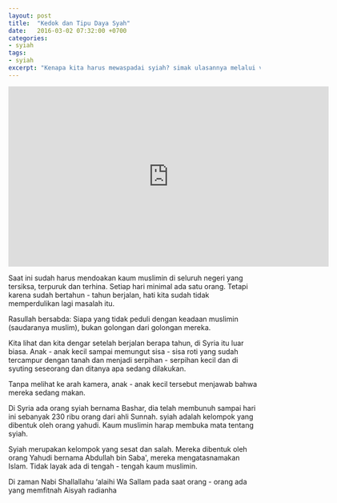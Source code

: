 ```yaml
---
layout: post
title:  "Kedok dan Tipu Daya Syah"
date:   2016-03-02 07:32:00 +0700
categories:
- syiah
tags:
- syiah
excerpt: "Kenapa kita harus mewaspadai syiah? simak ulasannya melalui video dari Ustad Khalid Basalamah, MA"
---
```


<iframe width="640" height="360" src="https://www.youtube.com/embed/y0e76gVXA3c" frameborder="0" allowfullscreen></iframe>

Saat ini sudah harus mendoakan kaum muslimin di seluruh negeri yang tersiksa, terpuruk dan terhina. Setiap hari minimal ada satu orang. Tetapi karena sudah bertahun - tahun berjalan, hati kita sudah tidak memperdulikan lagi masalah itu.

Rasullah bersabda:
Siapa yang tidak peduli dengan keadaan muslimin (saudaranya muslim), bukan golongan dari golongan mereka.

Kita lihat dan kita dengar setelah berjalan berapa tahun, di Syria itu luar biasa. Anak - anak kecil sampai memungut sisa - sisa roti
yang sudah tercampur dengan tanah dan menjadi serpihan - serpihan kecil dan di syuting seseorang dan ditanya apa sedang dilakukan.

Tanpa melihat ke arah kamera, anak - anak kecil tersebut menjawab bahwa mereka sedang makan.

Di Syria ada orang syiah bernama Bashar, dia telah membunuh sampai hari ini sebanyak 230 ribu orang dari ahli Sunnah.
syiah adalah kelompok yang dibentuk oleh orang yahudi. Kaum muslimin harap membuka mata tentang syiah.

Syiah merupakan kelompok yang sesat dan salah. Mereka dibentuk oleh orang Yahudi bernama Abdullah bin Saba', mereka mengatasnamakan Islam. Tidak layak ada di tengah - tengah kaum muslimin.

Di zaman Nabi Shallallahu ‘alaihi Wa Sallam pada saat orang - orang ada yang memfitnah Aisyah radianha
